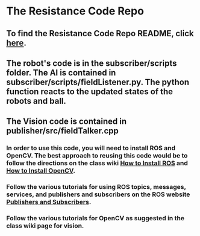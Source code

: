 # The Resistance Code Repo
## To find the Resistance Code Repo README, click <a href="https://github.com/hzobrist/TheResistance/blob/master/README.md">here</a>.

## The robot's code is in the subscriber/scripts folder. The AI is contained in subscriber/scripts/fieldListener.py. The python function reacts to the updated states of the robots and ball.

## The Vision code is contained in publisher/src/fieldTalker.cpp

### In order to use this code, you will need to install ROS and OpenCV. The best approach to reusing this code would be to follow the directions on the class wiki <a href="http://rwbclasses.groups.et.byu.net/doku.php?id=robot_soccer:ros">How to Install ROS</a> and <a href="http://rwbclasses.groups.et.byu.net/doku.php?id=robot_soccer:vision">How to Install OpenCV</a>.

### Follow the various tutorials for using ROS topics, messages, services, and publishers and subscribers on the ROS website <a href="http://wiki.ros.org/roscpp/Overview/Publishers%20and%20Subscribers">Publishers and Subscribers</a>.

### Follow the various tutorials for OpenCV as suggested in the class wiki page for vision.

